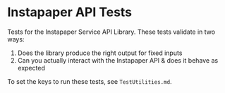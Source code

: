 # Instapaper API Tests
Tests for the Instapaper Service API Library. These tests validate in two ways:
1. Does the library produce the right output for fixed inputs
2. Can you actually interact with the Instapaper API & does it behave as
   expected

To set the keys to run these tests, see `TestUtilities.md`.